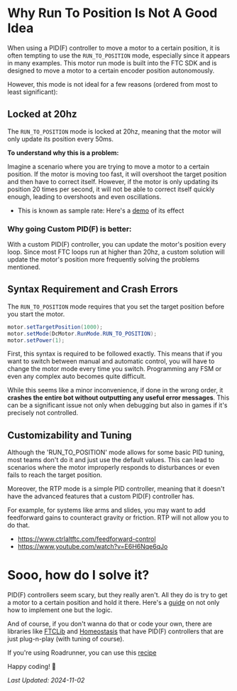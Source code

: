 # Why Run To Position Is Not A Good Idea
When using a PID(F) controller to move a motor to a certain position, it is often tempting
to use the `RUN_TO_POSITION` mode, especially since it appears in many examples.
This motor run mode is built into the FTC SDK and is designed to move a motor to a certain encoder position autonomously.

However, this mode is not ideal for a few reasons (ordered from most to least significant):
## Locked at 20hz

The `RUN_TO_POSITION` mode is locked at 20hz, meaning that the motor will only update its position every 50ms.

**To understand why this is a problem:**

Imagine a scenario where you are trying to move a motor to a certain position.
If the motor is moving too fast, it will overshoot the target position and then have to correct itself.
However, if the motor is only updating its position 20 times per second, it will not be able to correct itself quickly enough,
leading to overshoots and even oscillations.
* This is known as sample rate: Here's a [demo](https://www.youtube.com/watch?v=fusr9eTceEo&t=133s) of its effect

### Why going Custom PID(F) is better:
With a custom PID(F) controller, you can update the motor's position every loop. Since most FTC loops run at higher than 20hz,
a custom solution will update the motor's position more frequently solving the problems mentioned.

## Syntax Requirement and Crash Errors
The `RUN_TO_POSITION` mode requires that you set the target position before you start the motor.
```java
motor.setTargetPosition(1000);
motor.setMode(DcMotor.RunMode.RUN_TO_POSITION);
motor.setPower(1);
```

First, this syntax is required to be followed exactly. This means that if you want to switch between manual and automatic control,
you will have to change the motor mode every time you switch. Programming any FSM or even any complex auto becomes quite difficult.

While this seems like a minor inconvenience, if done in the wrong order, it **crashes the entire bot without outputting any useful error messages**.
This can be a significant issue not only when debugging but also in games if it's precisely not controlled.

## Customizability and Tuning
Although the 'RUN_TO_POSITION' mode allows for some basic PID tuning, most teams don't do it and just use the default values.
This can lead to scenarios where the motor improperly responds to disturbances or even fails to reach the target position.

Moreover, the RTP mode is a simple PID controller, meaning that it doesn't have the advanced features that a custom PID(F) controller has.

For example, for systems like arms and slides, you may want to add feedforward gains to counteract gravity or friction. RTP will not allow you to do that.

- https://www.ctrlaltftc.com/feedforward-control
- https://www.youtube.com/watch?v=E6H6Nqe6qJo
# Sooo, how do I solve it?
PID(F) controllers seem scary, but they really aren't. All they do is try to get a motor to a certain position and hold it there.
Here's a [guide](https://www.ctrlaltftc.com/pidf_controllers/integrating_a_custom_PIDF_controller) on not only how to implement one but the logic.

And of course, if you don't wanna do that or code your own, there are libraries like [FTCLib](https://ftclib.org/) and [Homeostasis](https://www.ctrlaltftc.com/homeostasis-by-thermal-equilibrium/what-is-homeostasis) that have PID(F) controllers that are just plug-n-play (with tuning of course).

If you're using Roadrunner, you can use this [recipe](https://cookbook.dairy.foundation/roadrunner_056/how_to_integrate_a_PIDF_controller_with_roadrunner/how_to_integrate_a_PIDF_controller_with_roadrunner.html#pidf-controller-and-gains)

Happy coding! 🎉

*Last Updated: 2024-11-02*
